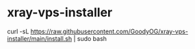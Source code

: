 # xray-vps-installer

curl -sL https://raw.githubusercontent.com/GoodyOG/xray-vps-installer/main/install.sh | sudo bash
